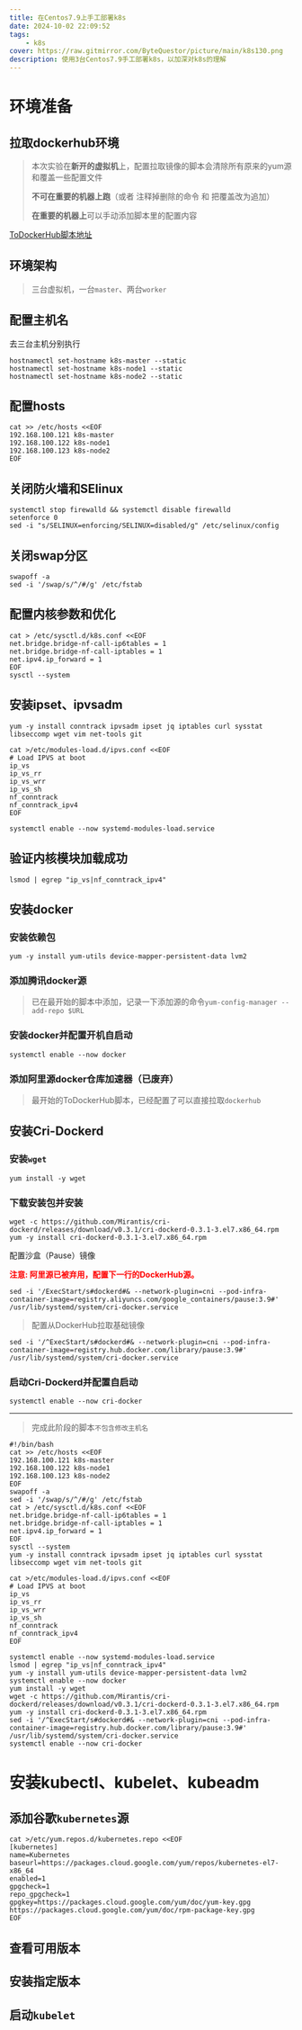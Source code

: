 ```yaml
---
title: 在Centos7.9上手工部署k8s
date: 2024-10-02 22:09:52
tags:
    - k8s
cover: https://raw.gitmirror.com/ByteQuestor/picture/main/k8s130.png
description: 使用3台Centos7.9手工部署k8s，以加深对k8s的理解
---
```


# 环境准备

## 拉取dockerhub环境

> 本次实验在**新开的虚拟机**上，配置拉取镜像的脚本会清除所有原来的yum源和覆盖一些配置文件
>
> **不可在重要的机器上跑**（或者 注释掉删除的命令 和 把覆盖改为追加）
>
> **在重要的机器上**可以手动添加脚本里的配置内容

[ToDockerHub脚本地址](https://github.com/ByteQuestor/shell/blob/centos7_9/Centos7_9/ToDockerHub.sh)

## 环境架构

> 三台虚拟机，一台`master`、两台`worker`

## 配置主机名

去三台主机分别执行

```shell
hostnamectl set-hostname k8s-master --static
hostnamectl set-hostname k8s-node1 --static
hostnamectl set-hostname k8s-node2 --static
```

## 配置hosts

```shell
cat >> /etc/hosts <<EOF
192.168.100.121 k8s-master
192.168.100.122 k8s-node1
192.168.100.123 k8s-node2
EOF
```

## 关闭防火墙和SElinux

```shell
systemctl stop firewalld && systemctl disable firewalld
setenforce 0
sed -i "s/SELINUX=enforcing/SELINUX=disabled/g" /etc/selinux/config
```

## 关闭swap分区

```shell
swapoff -a
sed -i '/swap/s/^/#/g' /etc/fstab
```

## 配置内核参数和优化

```shell
cat > /etc/sysctl.d/k8s.conf <<EOF
net.bridge.bridge-nf-call-ip6tables = 1
net.bridge.bridge-nf-call-iptables = 1
net.ipv4.ip_forward = 1
EOF
sysctl --system
```

## 安装ipset、ipvsadm

```shell
yum -y install conntrack ipvsadm ipset jq iptables curl sysstat libseccomp wget vim net-tools git

cat >/etc/modules-load.d/ipvs.conf <<EOF
# Load IPVS at boot
ip_vs
ip_vs_rr
ip_vs_wrr
ip_vs_sh
nf_conntrack
nf_conntrack_ipv4
EOF

systemctl enable --now systemd-modules-load.service
```

## 验证内核模块加载成功

```shell
lsmod | egrep "ip_vs|nf_conntrack_ipv4"
```

## 安装docker

### 安装依赖包

```shell
yum -y install yum-utils device-mapper-persistent-data lvm2
```

### 添加腾讯docker源

> 已在最开始的脚本中添加，记录一下添加源的命令`yum-config-manager --add-repo $URL`

### 安装docker并配置开机自启动

```shell
systemctl enable --now docker
```

### 添加阿里源docker仓库加速器（已废弃）

> 最开始的ToDockerHub脚本，已经配置了可以直接拉取`dockerhub`

## 安装Cri-Dockerd

### 安装`wget`

```shell
yum install -y wget
```

### 下载安装包并安装

```shell
wget -c https://github.com/Mirantis/cri-dockerd/releases/download/v0.3.1/cri-dockerd-0.3.1-3.el7.x86_64.rpm
yum -y install cri-dockerd-0.3.1-3.el7.x86_64.rpm
```

配置沙盒（Pause）镜像

<div style="color: red; font-weight: bold;">     注意: 阿里源已被弃用，配置下一行的DockerHub源。 </div>

```shell
sed -i '/ExecStart/s#dockerd#& --network-plugin=cni --pod-infra-container-image=registry.aliyuncs.com/google_containers/pause:3.9#' /usr/lib/systemd/system/cri-docker.service
```

> 配置从DockerHub拉取基础镜像

```shell
sed -i '/^ExecStart/s#dockerd#& --network-plugin=cni --pod-infra-container-image=registry.hub.docker.com/library/pause:3.9#' /usr/lib/systemd/system/cri-docker.service
```

### 启动Cri-Dockerd并配置自启动

```shell
systemctl enable --now cri-docker
```

---

> 完成此阶段的脚本`不包含修改主机名`

```shell
#!/bin/bash
cat >> /etc/hosts <<EOF
192.168.100.121 k8s-master
192.168.100.122 k8s-node1
192.168.100.123 k8s-node2
EOF
swapoff -a
sed -i '/swap/s/^/#/g' /etc/fstab
cat > /etc/sysctl.d/k8s.conf <<EOF
net.bridge.bridge-nf-call-ip6tables = 1
net.bridge.bridge-nf-call-iptables = 1
net.ipv4.ip_forward = 1
EOF
sysctl --system
yum -y install conntrack ipvsadm ipset jq iptables curl sysstat libseccomp wget vim net-tools git

cat >/etc/modules-load.d/ipvs.conf <<EOF
# Load IPVS at boot
ip_vs
ip_vs_rr
ip_vs_wrr
ip_vs_sh
nf_conntrack
nf_conntrack_ipv4
EOF

systemctl enable --now systemd-modules-load.service
lsmod | egrep "ip_vs|nf_conntrack_ipv4"
yum -y install yum-utils device-mapper-persistent-data lvm2
systemctl enable --now docker
yum install -y wget
wget -c https://github.com/Mirantis/cri-dockerd/releases/download/v0.3.1/cri-dockerd-0.3.1-3.el7.x86_64.rpm
yum -y install cri-dockerd-0.3.1-3.el7.x86_64.rpm
sed -i '/^ExecStart/s#dockerd#& --network-plugin=cni --pod-infra-container-image=registry.hub.docker.com/library/pause:3.9#' /usr/lib/systemd/system/cri-docker.service
systemctl enable --now cri-docker
```

# 安装kubectl、kubelet、kubeadm

## 添加谷歌`kubernetes`源

```shell
cat >/etc/yum.repos.d/kubernetes.repo <<EOF
[kubernetes]
name=Kubernetes
baseurl=https://packages.cloud.google.com/yum/repos/kubernetes-el7-x86_64
enabled=1
gpgcheck=1
repo_gpgcheck=1
gpgkey=https://packages.cloud.google.com/yum/doc/yum-key.gpg https://packages.cloud.google.com/yum/doc/rpm-package-key.gpg
EOF
```

## 查看可用版本

## 安装指定版本

## 启动`kubelet`



